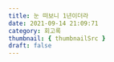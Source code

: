 ```yaml
---
title: 눈 떠보니 1년이더라
date: 2021-09-14 21:09:71
category: 회고록
thumbnail: { thumbnailSrc }
draft: false
---
```



